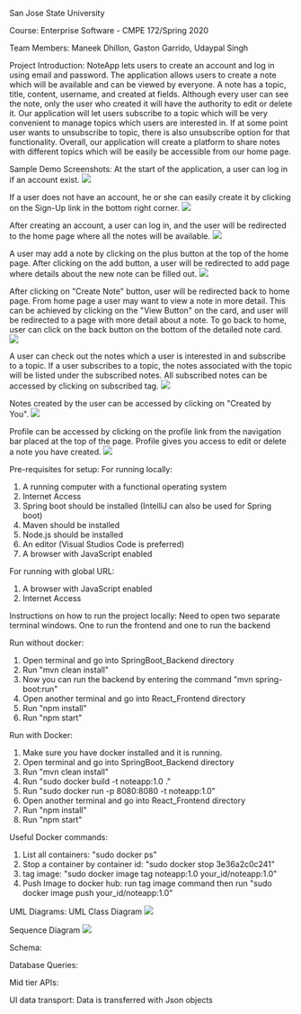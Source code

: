 San Jose State University

Course: Enterprise Software - CMPE 172/Spring 2020

Team Members: Maneek Dhillon, Gaston Garrido, Udaypal Singh

Project Introduction:
NoteApp lets users to create an account and log in using email and password. The application allows users to create a note which will be available and can be viewed by everyone. A note has a topic, title, content, username, and created at fields. Although every user can see the note, only the user who created it will have the authority to edit or delete it. Our application will let users subscribe to a topic which will be very convenient to manage topics which users are interested in. If at some point user wants to unsubscribe to topic, there is also unsubscribe option for that functionality. Overall, our application will create a platform to share notes with different topics which will be easily be accessible from our home page.

Sample Demo Screenshots:
At the start of the application, a user can log in if an account exist.
![](screenshots/login.JPG)

If a user does not have an account, he or she can easily create it by clicking on the Sign-Up link in the bottom right corner.
![](screenshots/signup.JPG)


After creating an account, a user can log in, and the user will be redirected to the home page where all the notes will be available.
![](screenshots/home.JPG)


A user may add a note by clicking on the plus button at the top of the home page. After clicking on the add button, a user will be redirected to add page where details about the new note can be filled out.
![](screenshots/addnote.JPG)


After clicking on "Create Note" button, user will be redirected back to home page. From home page a user may want to view a note in more detail. This can be achieved by clicking on the "View Button" on the card, and user will be redirected to a page with more detail about a note. To go back to home, user can click on the back button on the bottom of the detailed note card.
![](screenshots/viewNote.JPG)


A user can check out the notes which a user is interested in and subscribe to a topic. If a user subscribes to a topic, the notes associated with the topic will be listed under the subscribed notes. All subscribed notes can be accessed by clicking on subscribed tag.
![](screenshots/subscribed.JPG)


Notes created by the user can be accessed by clicking on "Created by You".
![](screenshots/createdByYou.JPG)


Profile can be accessed by clicking on the profile link from the navigation bar placed at the top of the page. Profile gives you access to edit or delete a note you have created.
![](screenshots/profile.JPG)


Pre-requisites for setup:
For running locally:
1. A running computer with a functional operating system
2. Internet Access
3. Spring boot should be installed (IntelliJ can also be used for Spring boot) 
4. Maven should be installed 
5. Node.js should be installed
6. An editor (Visual Studios Code is preferred)
7. A browser with JavaScript enabled

For running with global URL:
1. A browser with JavaScript enabled
2. Internet Access

Instructions on how to run the project locally:
Need to open two separate terminal windows. One to run the frontend and one to run the backend

Run without docker:
1. Open terminal and go into SpringBoot_Backend directory 
2. Run "mvn clean install"
3. Now you can run the backend by entering the command "mvn spring-boot:run"
4. Open another terminal and go into React_Frontend directory
5. Run "npm install"
6. Run "npm start"

Run with Docker:
1. Make sure you have docker installed and it is running. 
2. Open terminal and go into SpringBoot_Backend directory 
3. Run "mvn clean install"
4. Run "sudo docker build -t noteapp:1.0 ."
5. Run "sudo docker run -p 8080:8080 -t noteapp:1.0"
6. Open another terminal and go into React_Frontend directory
7. Run "npm install"
8. Run "npm start"

Useful Docker commands:
1. List all containers: "sudo docker ps"
2. Stop a container by container id: "sudo docker stop 3e36a2c0c241"
3. tag image: "sudo docker image tag noteapp:1.0 your_id/noteapp:1.0"
4. Push Image to docker hub: run tag image command then run "sudo docker image push your_id/noteapp:1.0"

UML Diagrams:
UML Class Diagram
![](screenshots/UML_class.png)

Sequence Diagram
![](screenshots/sequence_diagram.png)

Schema:

Database Queries:

Mid tier APIs:

UI data transport:
Data is transferred with Json objects

